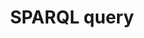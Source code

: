 ---
title: SPARQL query
excerpt: >-
  Execute a SPARQL query against a dataset or data project.


  SPARQL results are available in a variety of formats. By default,
  `application/sparql-results+json` will be returned. Set the `Accept` header to
  one of the following values in accordance with your preference:


  - `application/sparql-results+xml`

  - `application/sparql-results+json`

  - `application/rdf+json`

  - `application/rdf+xml`

  - `text/csv`

  - `text/tab-separated-values`

  - `text/turtle`


  New to SPARQL? Check out data.world's [SPARQL
  tutorial](https://docs.data.world/tutorials/sparql/).
api:
  file: data-world.json
  operationId: sparqlPost
hidden: false
---